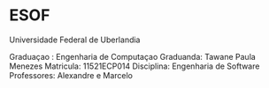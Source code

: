# ESOF
Universidade Federal de Uberlandia 

Graduaçao : Engenharia de Computaçao 
Graduanda: Tawane Paula Menezes      Matricula: 11521ECP014 
Disciplina: Engenharia de Software
Professores: Alexandre e Marcelo 
